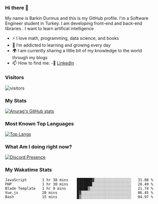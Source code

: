 ### Hi there 👋

My name is Barkin Durmus and this is my GitHub profile. I'm a Software Engineer student in Turkey. I am developing front-end and back-end libraries . I want to learn artifical intelligence

- :zap: I love math, programming, data science, and books
- 🌱 I’m addicted to learning and growing every day
- :earth_africa: I am currently sharing a little bit of my knowledge to the world through my blogs
- 📫 How to find me: 
 -:office: [LinkedIn](https://www.linkedin.com/in/barkin-durmus-84b55517b/)
  











### Visitors








![visitors](https://visitor-badge.glitch.me/badge?page_id=page.id) 












### My Stats




[![Anurag's GitHub stats](https://github-readme-stats.vercel.app/api?username=developerbarkinez)](https://github.com/anuraghazra/github-readme-stats)






### Most Known Top Languages




[![Top Langs](https://github-readme-stats.vercel.app/api/top-langs/?username=developerbarkinez)](https://github.com/anuraghazra/github-readme-stats)




### What Am I doing right now?







[![Discord Presence](https://lanyard-profile-readme.vercel.app/api/849899112677769276)](https://discord.com/users/849899112677769276)



### My Wakatime Stats

<!--START_SECTION:waka-->
```text
JavaScript       1 hr 38 mins    ███████▓░░░░░░░░░░░░░░░░░   31.08 % 
PHP              1 hr 30 mins    ███████░░░░░░░░░░░░░░░░░░   28.49 % 
Blade Template   1 hr 9 mins     █████▒░░░░░░░░░░░░░░░░░░░   21.74 % 
Vue.js           20 mins         █▓░░░░░░░░░░░░░░░░░░░░░░░   06.45 % 
Bash             15 mins         █▒░░░░░░░░░░░░░░░░░░░░░░░   04.97 % 
```
<!--END_SECTION:waka-->




